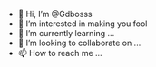 - 👋 Hi, I’m @Gdbosss
- 👀 I’m interested in making you fool 
- 🌱 I’m currently learning ...
- 💞️ I’m looking to collaborate on ...
- 📫 How to reach me ...

<!---
Gdbosss/Gdbosss is a ✨ special ✨ repository because its `README.md` (this file) appears on your GitHub profile.
You can click the Preview link to take a look at your changes.
--->
